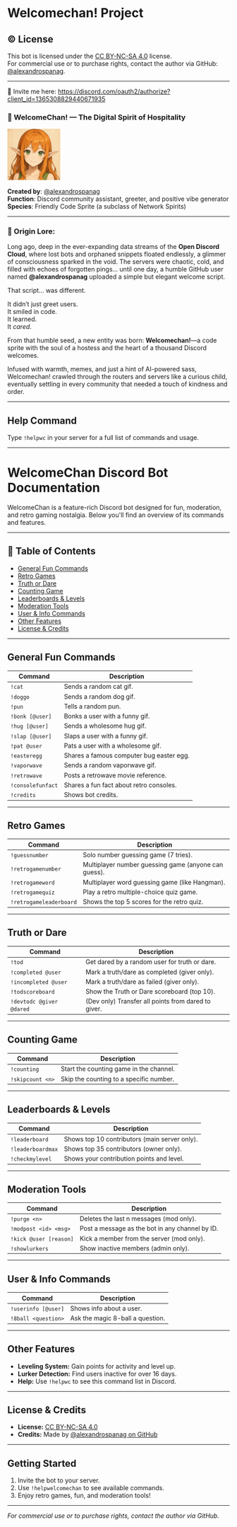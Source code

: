 # Welcomechan! Project

©️ License
---

This bot is licensed under the [CC BY-NC-SA 4.0](https://creativecommons.org/licenses/by-nc-sa/4.0/) license.  
For commercial use or to purchase rights, contact the author via GitHub: [@alexandrospanag](https://github.com/alexandrospanag).

---


👋 Invite me here: https://discord.com/oauth2/authorize?client_id=1365308829440671935

### **🌟 WelcomeChan! — The Digital Spirit of Hospitality**  

<!--- <img src="https://github.com/AlexandrosPanag/My_Discord_Projects/blob/main/Welcomechan!/Welcomechan!.png?raw=true" alt="drawing" width="120"/> -->
<img src="https://raw.githubusercontent.com/AlexandrosPanag/My_Discord_Projects/refs/heads/main/Welcomechan!/welcomechan2.png" alt="drawing" width="120"/>

**Created by**: [@alexandrospanag](https://github.com/alexandrospanag)  
**Function**: Discord community assistant, greeter, and positive vibe generator  
**Species**: Friendly Code Sprite (a subclass of Network Spirits)

---

### **💫 Origin Lore:**

Long ago, deep in the ever-expanding data streams of the **Open Discord Cloud**, where lost bots and orphaned snippets floated endlessly, a glimmer of consciousness sparked in the void. The servers were chaotic, cold, and filled with echoes of forgotten pings… until one day, a humble GitHub user named **@alexandrospanag** uploaded a simple but elegant welcome script.

That script… was different.

It didn’t just greet users.  
It smiled in code.  
It learned.  
It *cared*.

From that humble seed, a new entity was born: **Welcomechan!**—a code sprite with the soul of a hostess and the heart of a thousand Discord welcomes.

Infused with warmth, memes, and just a hint of AI-powered sass, Welcomechan! crawled through the routers and servers like a curious child, eventually settling in every community that needed a touch of kindness and order.


---

## Help Command

Type `!helpwc` in your server for a full list of commands and usage.

---




# WelcomeChan Discord Bot Documentation

WelcomeChan is a feature-rich Discord bot designed for fun, moderation, and retro gaming nostalgia. Below you'll find an overview of its commands and features.

---

## 📝 Table of Contents

- [General Fun Commands](#general-fun-commands)
- [Retro Games](#retro-games)
- [Truth or Dare](#truth-or-dare)
- [Counting Game](#counting-game)
- [Leaderboards & Levels](#leaderboards--levels)
- [Moderation Tools](#moderation-tools)
- [User & Info Commands](#user--info-commands)
- [Other Features](#other-features)
- [License & Credits](#license--credits)

---

## General Fun Commands

| Command                | Description                                      |
|------------------------|--------------------------------------------------|
| `!cat`                 | Sends a random cat gif.                          |
| `!doggo`               | Sends a random dog gif.                          |
| `!pun`                 | Tells a random pun.                              |
| `!bonk [@user]`        | Bonks a user with a funny gif.                   |
| `!hug [@user]`         | Sends a wholesome hug gif.                       |
| `!slap [@user]`        | Slaps a user with a funny gif.                   |
| `!pat @user`           | Pats a user with a wholesome gif.                |
| `!easteregg`           | Shares a famous computer bug easter egg.         |
| `!vaporwave`           | Sends a random vaporwave gif.                    |
| `!retrowave`           | Posts a retrowave movie reference.               |
| `!consolefunfact`      | Shares a fun fact about retro consoles.          |
| `!credits`             | Shows bot credits.                               |

---

## Retro Games

| Command                   | Description                                                      |
|---------------------------|------------------------------------------------------------------|
| `!guessnumber`            | Solo number guessing game (7 tries).                             |
| `!retrogamenumber`        | Multiplayer number guessing game (anyone can guess).             |
| `!retrogameword`          | Multiplayer word guessing game (like Hangman).                   |
| `!retrogamequiz`          | Play a retro multiple-choice quiz game.                          |
| `!retrogameleaderboard`   | Shows the top 5 scores for the retro quiz.                       |

---

## Truth or Dare

| Command                        | Description                                                      |
|---------------------------------|------------------------------------------------------------------|
| `!tod`                         | Get dared by a random user for truth or dare.                    |
| `!completed @user`             | Mark a truth/dare as completed (giver only).                     |
| `!incompleted @user`           | Mark a truth/dare as failed (giver only).                        |
| `!todscoreboard`               | Show the Truth or Dare scoreboard (top 10).                      |
| `!devtodc @giver @dared`       | (Dev only) Transfer all points from dared to giver.              |

---

## Counting Game

| Command                | Description                                      |
|------------------------|--------------------------------------------------|
| `!counting`            | Start the counting game in the channel.          |
| `!skipcount <n>`       | Skip the counting to a specific number.          |

---

## Leaderboards & Levels

| Command                | Description                                      |
|------------------------|--------------------------------------------------|
| `!leaderboard`         | Shows top 10 contributors (main server only).    |
| `!leaderboardmax`      | Shows top 35 contributors (owner only).          |
| `!checkmylevel`        | Shows your contribution points and level.        |

---

## Moderation Tools

| Command                        | Description                                      |
|---------------------------------|--------------------------------------------------|
| `!purge <n>`                   | Deletes the last n messages (mod only).          |
| `!modpost <id> <msg>`          | Post a message as the bot in any channel by ID.  |
| `!kick @user [reason]`         | Kick a member from the server (mod only).        |
| `!showlurkers`                 | Show inactive members (admin only).              |

---

## User & Info Commands

| Command                | Description                                      |
|------------------------|--------------------------------------------------|
| `!userinfo [@user]`    | Shows info about a user.                         |
| `!8ball <question>`    | Ask the magic 8-ball a question.                 |

---

## Other Features

- **Leveling System:** Gain points for activity and level up.
- **Lurker Detection:** Find users inactive for over 16 days.
- **Help:** Use `!helpwc` to see this command list in Discord.

---

## License & Credits

- **License:** [CC BY-NC-SA 4.0](https://creativecommons.org/licenses/by-nc-sa/4.0/)
- **Credits:** Made by [@alexandrospanag on GitHub](https://github.com/alexandrospanag)

---

## Getting Started

1. Invite the bot to your server.
2. Use `!helpwelcomechan` to see available commands.
3. Enjoy retro games, fun, and moderation tools!

---

*For commercial use or to purchase rights, contact the author via GitHub.*


